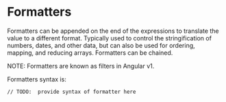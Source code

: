 # Formatters

Formatters can be appended on the end of the expressions to translate the value to a different format. Typically used
to control the stringification of numbers, dates, and other data, but can also be used for ordering, mapping, and
reducing arrays. Formatters can be chained.

NOTE: Formatters are known as filters in Angular v1.

Formatters syntax is:

```
// TODO:  provide syntax of formatter here
```



